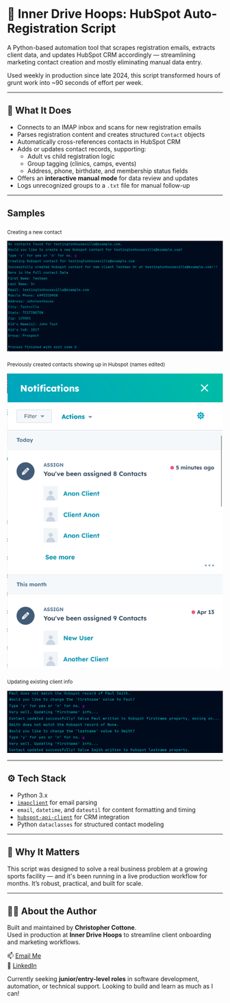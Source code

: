 # 🏀 Inner Drive Hoops: HubSpot Auto-Registration Script

A Python-based automation tool that scrapes registration emails, extracts client data, and updates HubSpot CRM accordingly — streamlining marketing contact creation and mostly eliminating manual data entry.

Used weekly in production since late 2024, this script transformed hours of grunt work into ~90 seconds of effort per week.

---

## 📌 What It Does

- Connects to an IMAP inbox and scans for new registration emails  
- Parses registration content and creates structured `Contact` objects  
- Automatically cross-references contacts in HubSpot CRM  
- Adds or updates contact records, supporting:
  - Adult vs child registration logic  
  - Group tagging (clinics, camps, events)  
  - Address, phone, birthdate, and membership status fields  
- Offers an **interactive manual mode** for data review and updates  
- Logs unrecognized groups to a `.txt` file for manual follow-up  

---

## Samples

<sub>Creating a new contact</sub>

![Creating New Contact](ContactCreate.png)

<sub>Previously created contacts showing up in Hubspot (names edited)</sub>
 
![Hubspot Results](HubspotResults.png)

<sub>Updating existing client info</sub>

![Updating Existing Client Data](NameEdit.png)

 
---

## ⚙️ Tech Stack

- Python 3.x  
- [`imapclient`](https://pypi.org/project/IMAPClient/) for email parsing  
- `email`, `datetime`, and `dateutil` for content formatting and timing  
- [`hubspot-api-client`](https://github.com/HubSpot/hubspot-api-python) for CRM integration  
- Python `dataclasses` for structured contact modeling  

---

## 🚀 Why It Matters

This script was designed to solve a real business problem at a growing sports facility — and it's been running in a live production workflow for months. It’s robust, practical, and built for scale.

---

## 🙋‍♂️ About the Author

Built and maintained by **Christopher Cottone**.  
Used in production at **Inner Drive Hoops** to streamline client onboarding and marketing workflows.

📫 [Email Me](mailto:chriscottone1@gmail.com.com)  
💼 [LinkedIn](https://www.linkedin.com/in/christopher-cottone-b9820928a/?trk=opento_sprofile_topcard)  

Currently seeking **junior/entry-level roles** in software development, automation, or technical support. Looking to build and learn as much as I can!
